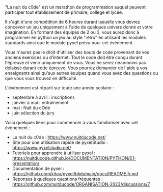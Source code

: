 "La nuit du c0de" est un marathon de programmation auquel peuvent participer tout établissement de primaire, collège et lycée.

Il s'agit d'une compétition de 6 heures durant laquelle vous devrez concevoir un jeu uniquement à l'aide de quelques univers donné et votre imagination.
En formant des équipes de 2 ou 3, vous aurez donc à programmer en python un jeu au style "rétro" en utilisant les modules standards ainsi que le module pyxel prévu pour cet évènement.

Vous n'aurez pas le droit d'utiliser des bouts de code provenant de vos anciens exercices ou d'internet. Tout le code doit être conçu durant l'épreuve et venir uniquement de vous.
Vous ne serez néanmoins pas délaissé durant cette épreuve. Vous pourrez demander de l'aide à vos enseignants ainsi qu'aux autres équipes quand vous avez des questions ou que vous vous trouvez en difficulté.

L'évènement est réparti sur toute une année scolaire :
- septembre à avril : inscriptions
- janvier à mai : entraînement
- mai : Nuit du  cOde
- juin sélection du jury

Voici quelques liens pour commencer à vous familiariser avec cet évènement :
- La nuit du c0de : https://www.nuitducode.net/
- Site pour une utilisation rapide de pyxelStudio : https://www.pyxelstudio.net/
- Tutoriels pour apprendre à utiliser pyxel : https://nuitducode.github.io/DOCUMENTATION/PYTHON/01-presentation/
- Documentation de pyxel : https://github.com/kitao/pyxel/blob/main/docs/README.fr.md
- Reponses à quelques questions fréquentes : https://github.com/nuitducode/ORGANISATION-2023/discussions/7

